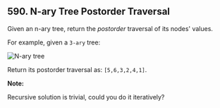 ## 590. N-ary Tree Postorder Traversal

Given an n-ary tree, return the _postorder_ traversal of its nodes' values.

For example, given a `3-ary` tree:

![N-ary tree](https://assets.leetcode.com/uploads/2018/10/12/narytreeexample.png)

Return its postorder traversal as: `[5,6,3,2,4,1]`.

**Note:**

Recursive solution is trivial, could you do it iteratively?
